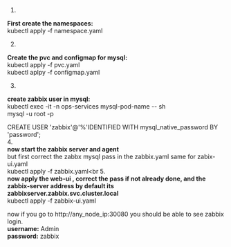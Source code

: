 1.
<b>First create the namespaces:</b><br>
kubectl apply -f namespace.yaml

2.
<b>Create the pvc and configmap for mysql:</b><br>
kubectl apply -f pvc.yaml<br>
kubectl aplpy -f configmap.yaml<br>

3.
<b>create zabbix user in mysql:</b> <br>
kubectl exec -it -n ops-services mysql-pod-name -- sh <br>
mysql -u root -p

CREATE USER 'zabbix'@'%'IDENTIFIED WITH mysql_native_password BY 'password';<br>
4.<br>
<b>now start the zabbix server and agent</b><br>
but first correct the zabbx mysql pass in the zabbix.yaml same for zabix-ui.yaml<br>
kubectl apply -f zabbix.yaml<br
5.<br>
  <b>now apply the web-ui , correct the pass if not already done, and the zabbix-server address by default its zabbixserver.zabbix.svc.cluster.local</b><br>
  kubectl apply -f zabbix-ui.yaml<br>
  
  now if you go to http://any_node_ip:30080 you should be able to see zabbix login.<br>
  <b>username:</b> Admin <br>
  <b>password:</b> zabbix
  
